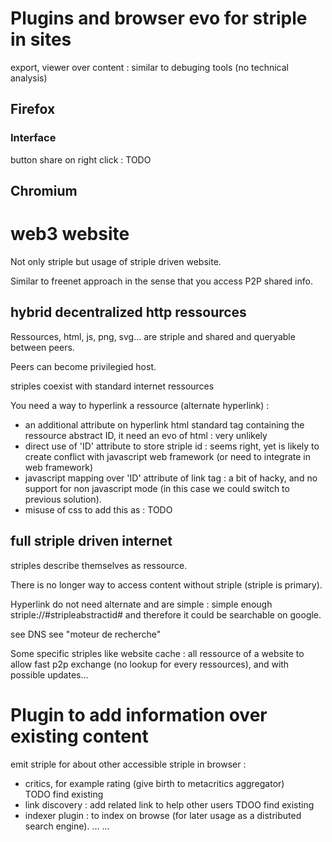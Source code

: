 


# Plugins and browser evo for striple in sites

export, viewer over content : similar to debuging tools (no technical analysis)

## Firefox

### Interface

button share on right click : TODO

## Chromium

# web3 website

Not only striple but usage of striple driven website.

Similar to freenet approach in the sense that you access P2P shared info.

## hybrid decentralized http ressources

Ressources, html, js, png, svg... are striple and shared and queryable between peers.

Peers can become privilegied host.

striples coexist with standard internet ressources

You need a way to hyperlink a ressource (alternate hyperlink) : 
  - an additional attribute on hyperlink html standard tag containing the ressource abstract ID, it need an evo of html : very unlikely
  - direct use of 'ID' attribute to store striple id : seems right, yet is likely to create conflict with javascript web framework (or need to integrate in web framework)
  - javascript mapping over 'ID' attribute of link tag : a bit of hacky, and no support for non javascript mode (in this case we could switch to previous solution).
  - misuse of css to add this as : TODO

## full striple driven internet

striples describe themselves as ressource.

There is no longer way to access content without striple (striple is primary).

Hyperlink do not need alternate and are simple : simple enough striple://#stripleabstractid# and therefore it could be searchable on google.


see DNS see "moteur de recherche"

Some specific striples like website cache : all ressource of a website to allow fast p2p exchange (no lookup for every ressources), and with possible updates...


# Plugin to add information over existing content

emit striple for about other accessible striple in browser :
 - critics, for example rating (give birth to metacritics aggregator)
 TODO find existing
 - link discovery : add related link to help other users
 TDOO find existing
 - indexer plugin : to index on browse (for later usage as a distributed search engine).
 ...
 ...
